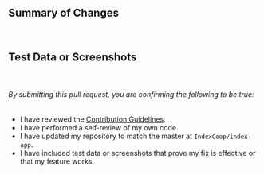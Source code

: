 ## **Summary of Changes**

&nbsp;

## **Test Data or Screenshots**

&nbsp;

###### _By submitting this pull request, you are confirming the following to be true:_

- I have reviewed the [Contribution Guidelines](https://github.com/IndexCoop/index-app/blob/master/CONTRIBUTING.md).
- I have performed a self-review of my own code.
- I have updated my repository to match the master at `IndexCoop/index-app`.
- I have included test data or screenshots that prove my fix is effective or that my feature works.
